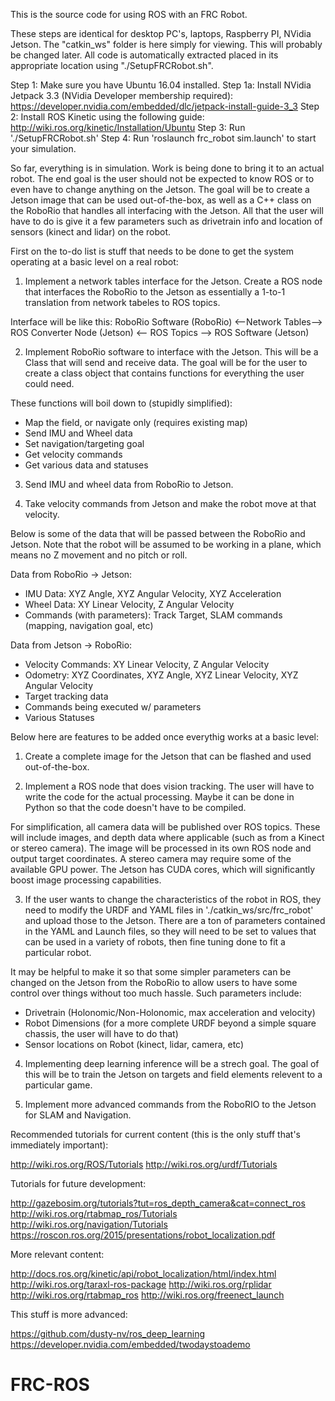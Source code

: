 This is the source code for using ROS with an FRC Robot.

These steps are identical for desktop PC's, laptops, Raspberry PI, NVidia Jetson.
The "catkin_ws" folder is here simply for viewing. This will probably be changed later.
All code is automatically extracted placed in its appropriate location using "./SetupFRCRobot.sh".

Step 1: Make sure you have Ubuntu 16.04 installed.
Step 1a: Install NVidia Jetpack 3.3 (NVidia Developer membership required): https://developer.nvidia.com/embedded/dlc/jetpack-install-guide-3_3
Step 2: Install ROS Kinetic using the following guide: http://wiki.ros.org/kinetic/Installation/Ubuntu
Step 3: Run './SetupFRCRobot.sh'
Step 4: Run 'roslaunch frc_robot sim.launch' to start your simulation.



So far, everything is in simulation. Work is being done to bring it to an actual robot.
The end goal is the user should not be expected to know ROS or to even have to change anything on the Jetson.
The goal will be to create a Jetson image that can be used out-of-the-box, as well as a C++ class on the RoboRio that handles all interfacing with the Jetson.
All that the user will have to do is give it a few parameters such as drivetrain info and location of sensors (kinect and lidar) on the robot.



First on the to-do list is stuff that needs to be done to get the system operating at a basic level on a real robot:

1) Implement a network tables interface for the Jetson.
Create a ROS node that interfaces the RoboRio to the Jetson as essentially a 1-to-1 translation from network tabeles to ROS topics.

Interface will be like this:
RoboRio Software (RoboRio) <--Network Tables--> ROS Converter Node (Jetson) <-- ROS Topics --> ROS Software (Jetson)

2) Implement RoboRio software to interface with the Jetson.
This will be a Class that will send and receive data.
The goal will be for the user to create a class object that contains functions for everything the user could need.

These functions will boil down to (stupidly simplified):
- Map the field, or navigate only (requires existing map)
- Send IMU and Wheel data
- Set navigation/targeting goal
- Get velocity commands
- Get various data and statuses

3) Send IMU and wheel data from RoboRio to Jetson.

4) Take velocity commands from Jetson and make the robot move at that velocity.




Below is some of the data that will be passed between the RoboRio and Jetson.
Note that the robot will be assumed to be working in a plane, which means no Z movement and no pitch or roll.

Data from RoboRio -> Jetson:
- IMU Data: XYZ Angle, XYZ Angular Velocity, XYZ Acceleration
- Wheel Data: XY Linear Velocity, Z Angular Velocity
- Commands (with parameters): Track Target, SLAM commands (mapping, navigation goal, etc)

Data from Jetson -> RoboRio:
- Velocity Commands: XY Linear Velocity, Z Angular Velocity
- Odometry: XYZ Coordinates, XYZ Angle, XYZ Linear Velocity, XYZ Angular Velocity
- Target tracking data
- Commands being executed w/ parameters
- Various Statuses




Below here are features to be added once everythig works at a basic level:

1) Create a complete image for the Jetson that can be flashed and used out-of-the-box.

2) Implement a ROS node that does vision tracking. The user will have to write the code for the actual processing.
Maybe it can be done in Python so that the code doesn't have to be compiled.

For simplification, all camera data will be published over ROS topics.
These will include images, and depth data where applicable (such as from a Kinect or stereo camera).
The image will be processed in its own ROS node and output target coordinates.
A stereo camera may require some of the available GPU power.
The Jetson has CUDA cores, which will significantly boost image processing capabilities.

3) If the user wants to change the characteristics of the robot in ROS, they need to modify the URDF and YAML files in './catkin_ws/src/frc_robot' and upload those to the Jetson.
There are a ton of parameters contained in the YAML and Launch files, so they will need to be set to values that can be used in a variety of robots, then fine tuning done to fit a particular robot.

It may be helpful to make it so that some simpler parameters can be changed on the Jetson from the RoboRio to allow users to have some control over things without too much hassle.
Such parameters include:
- Drivetrain (Holonomic/Non-Holonomic, max acceleration and velocity)
- Robot Dimensions (for a more complete URDF beyond a simple square chassis, the user will have to do that)
- Sensor locations on Robot (kinect, lidar, camera, etc)

4) Implementing deep learning inference will be a strech goal. The goal of this will be to train the Jetson on targets and field elements relevent to a particular game.

5) Implement more advanced commands from the RoboRIO to the Jetson for SLAM and Navigation.




Recommended tutorials for current content (this is the only stuff that's immediately important):

http://wiki.ros.org/ROS/Tutorials
http://wiki.ros.org/urdf/Tutorials






Tutorials for future development:

http://gazebosim.org/tutorials?tut=ros_depth_camera&cat=connect_ros
http://wiki.ros.org/rtabmap_ros/Tutorials
http://wiki.ros.org/navigation/Tutorials
https://roscon.ros.org/2015/presentations/robot_localization.pdf


More relevant content:

http://docs.ros.org/kinetic/api/robot_localization/html/index.html
http://wiki.ros.org/taraxl-ros-package
http://wiki.ros.org/rplidar
http://wiki.ros.org/rtabmap_ros
http://wiki.ros.org/freenect_launch


This stuff is more advanced:

https://github.com/dusty-nv/ros_deep_learning
https://developer.nvidia.com/embedded/twodaystoademo

# FRC-ROS
